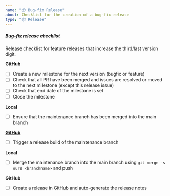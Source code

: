 ```yaml
---
name: "📦 Bug-fix Release"
about: Checklist for the creation of a bug-fix release
type: "📦 Release"
---
```


##### Bug-fix release checklist

Release checklist for feature releases that increase the third/last version digit.

**GitHub**
- [ ] Create a new milestone for the next version (bugfix or feature)
- [ ] Check that all PR have been merged and issues are resolved or moved to the next milestone (except this release issue)
- [ ] Check that end date of the milestone is set
- [ ] Close the milestone

**Local**
- [ ] Ensure that the maintenance branch has been merged into the main branch

**[GitHub](https:../actions/workflows/maven-release-build.yml)**
- [ ] Trigger a release build of the maintenance branch

**Local**
- [ ] Merge the maintenance branch into the main branch using `git merge -s ours <branchname>` and push

**GitHub**
- [ ] Create a release in GitHub and auto-generate the release notes
